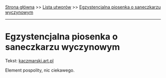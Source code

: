 [Strona główna](../index.md) >> [Lista utworów](../list.md) >> [Egzystencjalna piosenka o saneczkarzu wyczynowym](144.md)

---

# Egzystencjalna piosenka o saneczkarzu wyczynowym

Tekst: [kaczmarski.art.pl](https://www.kaczmarski.art.pl/tworczosc/wiersze/egzystencjalna-piosenka-o-saneczkarzu-wyczynowym/)

Element pospolity, nic ciekawego.